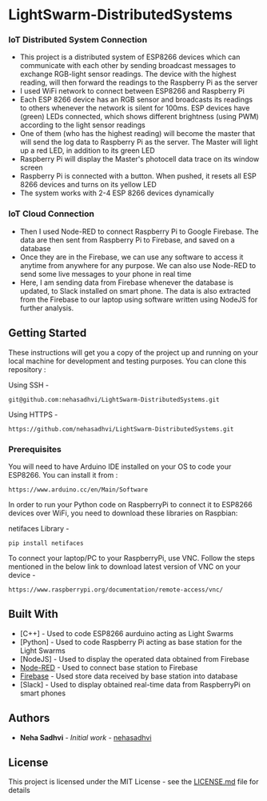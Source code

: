 # LightSwarm-DistributedSystems
  
  ### IoT Distributed System Connection
<ul>
  <li>This project is a distributed system of ESP8266 devices which can communicate with each other by sending broadcast messages to exchange RGB-light sensor readings. The device with the highest reading, will then forward the readings to the Raspberry Pi as the server</li>
  <li>I used WiFi network to connect between ESP8266 and Raspberry Pi</li>
  <li>Each ESP 8266 device has an RGB sensor and broadcasts its readings to others whenever the network is silent for 100ms. ESP devices have (green) LEDs connected, which shows different brightness (using PWM) according to the light sensor readings</li>
  <li>One of them (who has the highest reading) will become the master that will send the log data to Raspberry Pi as the server. The Master will light up a red LED, in addition to its green LED</li>
  <li>Raspberry Pi will display the Master's photocell data trace on its window screen</li>
  <li>Raspberry Pi is connected with a button. When pushed, it resets all ESP 8266 devices and turns on its yellow LED</li>
  <li>The system works with 2-4 ESP 8266 devices dynamically</li>
</ul>

  ### IoT Cloud Connection
<ul>
  <li>Then I used Node-RED to connect Raspberry Pi to Google Firebase. The data are then sent from Raspberry Pi to Firebase, and saved on a database</li>
  <li>Once they are in the Firebase, we can use any software to access it anytime from anywhere for any purpose. We can also use Node-RED to send some live messages to your phone in real time</li>
  <li>Here, I am sending data from Firebase whenever the database is updated, to Slack installed on smart phone. The data is also extracted from the Firebase to our laptop using software written using NodeJS for further analysis.</li>
</ul>

## Getting Started

These instructions will get you a copy of the project up and running on your local machine for development and testing purposes. You can clone this repository :

Using SSH -
```
git@github.com:nehasadhvi/LightSwarm-DistributedSystems.git
```

Using HTTPS -
```
https://github.com/nehasadhvi/LightSwarm-DistributedSystems.git
```

### Prerequisites

You will need to have Arduino IDE installed on your OS to code your ESP8266. You can install it from :

```
https://www.arduino.cc/en/Main/Software
```
In order to run your Python code on RaspberryPi to connect it to ESP8266 devices over WiFi, you need to download these libraries on Raspbian:

netifaces Library -
```
pip install netifaces
```

To connect your laptop/PC to your RaspberryPi, use VNC. Follow the steps mentioned in the below link to download latest version of VNC on your device - 
```
https://www.raspberrypi.org/documentation/remote-access/vnc/
```

## Built With

* [C++] - Used to code ESP8266 aurduino acting as Light Swarms
* [Python] - Used to code Raspberry Pi acting as base station for the Light Swarms
* [NodeJS] - Used to display the operated data obtained from Firebase
* [Node-RED](https://flows.nodered.org/node/node-red-contrib-firebase) - Used to connect base station to Firebase
* [Firebase](https://firebase.google.com/products/realtime-database/) - Used store data received by base station into database
* [Slack] - Used to display obtained real-time data from RaspberryPi on smart phones

## Authors

* **Neha Sadhvi** - *Initial work* - [nehasadhvi](https://github.com/nehasadhvi)

## License

This project is licensed under the MIT License - see the [LICENSE.md](LICENSE.md) file for details
